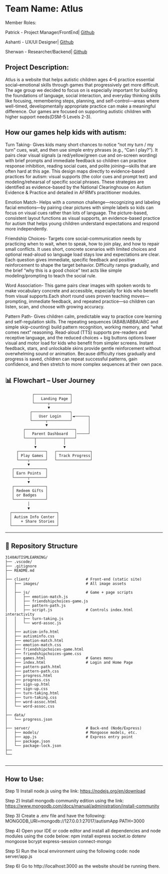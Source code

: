 # Team Name: Atlus

Member Roles:

Patrick - Project Manager/FrontEnd| [Github](https://github.com/ItzDJYP)

Ashanti - UX/UI Designer| [Github](https://github.com/ashantib102)

Sherwan - Researcher/Backend| [Github](https://github.com/Sheroka)

## Project Description:

Atlus is a website that helps autistic children ages 4–6 practice essential social–emotional skills through games that progressively get more difficult. The age group we decided to focus on is especially important for building the foundations of language, social interaction, and everyday thinking skills like focusing, remembering steps, planning, and self-control—areas where well-timed, developmentally appropriate practice can make a meaningful difference. Our games are focused on supporting autistic children with higher support needs(DSM-5 Levels 2-3). 

## How our games help kids with autism: 

Turn Taking- Gives kids many short chances to notice “not my turn / my turn” cues, wait, and then use simple entry phrases (e.g., “Can I play?”). It pairs clear visual signals (a red/yellow/green cue and on-screen wording) with brief prompts and immediate feedback so children can practice response inhibition, reading social cues, and polite joining—skills that are often hard at this age. This design maps directly to evidence-based practices for autism: visual supports (the color cues and prompt text) and modeling/rehearsal of specific social phrases. These strategies are identified as evidence-based by the National Clearinghouse on Autism Evidence & Practice and detailed in AFIRM’s practitioner modules. 

Emotion Match- Helps with a common challenge—recognizing and labeling facial emotions—by pairing clear pictures with simple labels so kids can focus on visual cues rather than lots of language. The picture-based, consistent layout functions as visual supports, an evidence-based practice for autism that helps young children understand expectations and respond more independently. 

Friendship Choices- Targets core social-communication needs  by practicing when to wait, when to speak, how to join play, and how to repair small conflicts. It uses short, concrete scenarios with limited choices and optional read-aloud so language load stays low and expectations are clear. Each question gives immediate, specific feedback and positive reinforcement to shape the target behavior. Difficulty ramps gradually, and the brief “why this is a good choice” text acts like simple modeling/prompting to teach the social rule. 

Word Association- This game pairs clear images with spoken words to make vocabulary concrete and accessible, especially for kids who benefit from visual supports.Each short round uses proven teaching moves—prompting, immediate feedback, and repeated practice—so children can listen, scan, and choose with growing accuracy.

Pattern Path- Gives children calm, predictable way to practice core learning and self-regulation skills. The repeating sequences (ABAB/ABBA/ABC and simple skip-counting) build pattern recognition, working memory, and “what comes next” reasoning. Read-aloud (TTS) supports pre-readers and receptive language, and the reduced choices + big buttons options lower visual and motor load for kids who benefit from simpler screens. Instant feedback, stars, and unlockable skins provide gentle reinforcement without overwhelming sound or animation. Because difficulty rises gradually and progress is saved, children can repeat successful patterns, gain confidence, and then stretch to more complex sequences at their own pace.


## 📊 Flowchart – User Journey

```plaintext
            ┌────────────────┐
            │   Landing Page │
            └──────┬─────────┘
                   ▼
           ┌─────────────────┐
           │   User Login    │◄──────┐
           └──────┬──────────┘       │
                  ▼                  │
        ┌──────────────────────┐     │
        │   Parent Dashboard   │─────┘
        └────┬────────────┬────┘
             │            │
             ▼            ▼
     ┌────────────┐   ┌───────────────┐
     │ Play Games │   │ Track Progress│
     └────┬───────┘   └───────────────┘
          ▼
   ┌──────────────┐
   │ Earn Points  │
   └──────┬───────┘
          ▼
   ┌──────────────┐
   │ Redeem Gifts │
   │ or Badges    │
   └──────────────┘
          │
          ▼
  ┌────────────────────┐
  │ Autism Info Center │
  │    + Share Stories │
  └────────────────────┘
```

---

## 📁 Repository Structure

```plaintext
3140AUTISMLEARNING/
├── .vscode/                        
├── .gitignore
├── README.md
│
├── client/                         # Front-end (static site)
│   ├── images/                     # All image assets
│   │
│   ├── js/                         # Game + page scripts
│   │   ├── emotion-match.js
│   │   ├── friendshipchoices-game.js
│   │   ├── pattern-path.js
│   │   ├── script.js               # Controls index.html interactivity 
│   │   ├── turn-taking.js
│   │   └── word-assoc.js
│   │
│   ├── autism-info.html
│   ├── autisminfo.css              
│   ├── emotion-match.html
│   ├── emotion-match.css
│   ├── friendshipchoices-game.html
│   ├── friendshipchoices-game.css
│   ├── games.html                  # Ganes menu
│   ├── index.html                  # Login and Home Page
│   ├── pattern-path.html
│   ├── pattern-path.css
│   ├── progress.html
│   ├── progress.css
│   ├── sign-up.html
│   ├── sign-up.css
│   ├── turn-taking.html
│   ├── turn-taking.css
│   ├── word-assoc.html
│   └── word-assoc.css
│
├── data/
│   └── progress.json               
│
├── server/                         # Back-end (Node/Express)
│   ├── models/                     # Mongoose models, etc.
│   ├── app.js                      # Express entry point
│   ├── package.json
│   └── package-lock.json
├──                 
└──         


```

---
## How to Use:
Step 1) Install node.js using the link: https://nodejs.org/en/download

Step 2) Install mongodb community edition using the link: https://www.mongodb.com/docs/manual/administration/install-community

Step 3) Create a .env file and have the following:
MONGODB_URI=mongodb://127.0.0.1:27017/autismApp
PATH=3000

Step 4) Open your IDE or code editor and install all dependencies and node modules using the code below:
npm install express socket.io dotenv mongoose bcrypt express-session connect-mongo 

Step 5) Run the local environment using the following code:
node server/app.js

Step 6) Go to http://localhost:3000 as the website should be running there.
